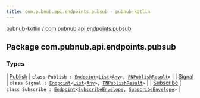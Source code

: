 ```yaml
---
title: com.pubnub.api.endpoints.pubsub - pubnub-kotlin
---
```


[pubnub-kotlin](../index.html) / [com.pubnub.api.endpoints.pubsub](./index.html)

## Package com.pubnub.api.endpoints.pubsub

### Types

| [Publish](-publish/index.html) | `class Publish : `[`Endpoint`](../com.pubnub.api/-endpoint/index.html)`<`[`List`](https://kotlinlang.org/api/latest/jvm/stdlib/kotlin.collections/-list/index.html)`<`[`Any`](https://kotlinlang.org/api/latest/jvm/stdlib/kotlin/-any/index.html)`>, `[`PNPublishResult`](../com.pubnub.api.models.consumer/-p-n-publish-result/index.html)`>` |
| [Signal](-signal/index.html) | `class Signal : `[`Endpoint`](../com.pubnub.api/-endpoint/index.html)`<`[`List`](https://kotlinlang.org/api/latest/jvm/stdlib/kotlin.collections/-list/index.html)`<`[`Any`](https://kotlinlang.org/api/latest/jvm/stdlib/kotlin/-any/index.html)`>, `[`PNPublishResult`](../com.pubnub.api.models.consumer/-p-n-publish-result/index.html)`>` |
| [Subscribe](-subscribe/index.html) | `class Subscribe : `[`Endpoint`](../com.pubnub.api/-endpoint/index.html)`<`[`SubscribeEnvelope`](../com.pubnub.api.models.server/-subscribe-envelope/index.html)`, `[`SubscribeEnvelope`](../com.pubnub.api.models.server/-subscribe-envelope/index.html)`>` |

